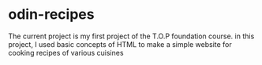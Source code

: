 # odin-recipes
The current project is my first project of the T.O.P foundation course. 
in this project, I used basic concepts of HTML to make a simple website for cooking recipes of various cuisines